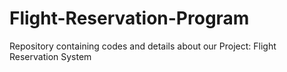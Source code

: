 # Flight-Reservation-Program
Repository containing codes and details about our Project: Flight Reservation System
